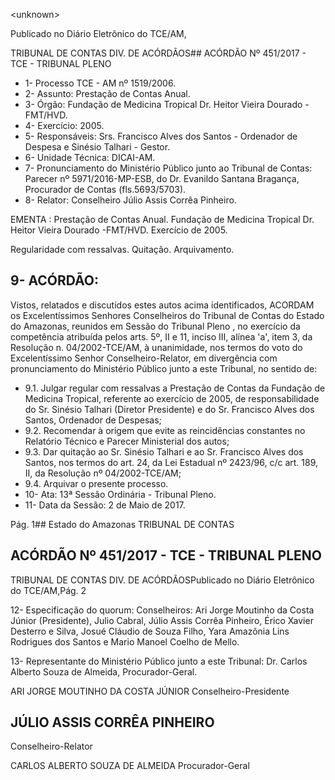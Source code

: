&lt;unknown&gt;

Publicado  no  Diário Eletrônico do TCE/AM,

TRIBUNAL DE CONTAS DIV. DE  ACÓRDÃOS## ACÓRDÃO Nº 451/2017 - TCE - TRIBUNAL PLENO

- 1- Processo TCE - AM nº 1519/2006.
- 2- Assunto: Prestação de Contas Anual.
- 3- Órgão: Fundação de Medicina Tropical Dr. Heitor Vieira Dourado - FMT/HVD.
- 4- Exercício: 2005.
- 5- Responsáveis: Srs.  Francisco Alves dos Santos  - Ordenador de Despesa e Sinésio Talhari - Gestor.
- 6- Unidade Técnica: DICAI-AM.
- 7- Pronunciamento  do Ministério  Público  junto  ao Tribunal  de Contas: Parecer  nº 5971/2016-MP-ESB,  do  Dr.  Evanildo  Santana  Bragança,  Procurador  de  Contas (fls.5693/5703).
- 8- Relator: Conselheiro Júlio Assis Corrêa Pinheiro.

EMENTA : Prestação de Contas Anual. Fundação de Medicina Tropical Dr. Heitor Vieira Dourado -FMT/HVD. Exercício de 2005.

Regularidade com ressalvas. Quitação. Arquivamento.

## 9- ACÓRDÃO:

Vistos, relatados e discutidos estes autos acima identificados, ACORDAM os Excelentíssimos Senhores Conselheiros do Tribunal de Contas do Estado do Amazonas, reunidos em Sessão do Tribunal Pleno , no exercício da competência atribuída pelos arts. 5º, II e 11, inciso III, alínea 'a', item 3, da Resolução n. 04/2002-TCE/AM, à unanimidade, nos termos do voto do Excelentíssimo Senhor Conselheiro-Relator, em divergência com pronunciamento do Ministério Público junto a este Tribunal, no sentido de:

- 9.1. Julgar regular com ressalvas a  Prestação de Contas da Fundação de Medicina Tropical, referente ao exercício de 2005, de responsabilidade do Sr.  Sinésio  Talhari  (Diretor  Presidente)  e  do  Sr.  Francisco  Alves  dos Santos, Ordenador de Despesas;
- 9.2. Recomendar à origem que evite as reincidências constantes no Relatório Técnico e Parecer Ministerial dos autos;
- 9.3. Dar  quitação ao  Sr.  Sinésio  Talhari  e ao  Sr. Francisco  Alves  dos Santos, nos termos do art. 24, da Lei Estadual nº 2423/96, c/c art. 189, II, da Resolução nº 04/2002-TCE/AM;
- 9.4. Arquivar o presente processo.
- 10-  Ata: 13ª Sessão Ordinária - Tribunal Pleno.
- 11-  Data da Sessão: 2 de Maio de 2017.

Pág. 1## Estado do Amazonas TRIBUNAL DE CONTAS

## ACÓRDÃO Nº 451/2017 - TCE - TRIBUNAL PLENO

TRIBUNAL DE CONTAS DIV. DE  ACÓRDÃOSPublicado  no  Diário Eletrônico do TCE/AM,Pág. 2

12-  Especificação  do  quorum: Conselheiros: Ari Jorge  Moutinho  da  Costa  Júnior (Presidente), Julio Cabral,  Júlio Assis  Corrêa Pinheiro, Érico Xavier Desterro e Silva, Josué  Cláudio  de  Souza  Filho,  Yara  Amazônia  Lins  Rodrigues  dos  Santos  e  Mario Manoel Coelho de Mello.

13-  Representante  do  Ministério  Público  junto  a  este Tribunal: Dr. Carlos  Alberto Souza de Almeida, Procurador-Geral.

ARI JORGE MOUTINHO DA COSTA JÚNIOR Conselheiro-Presidente

## JÚLIO ASSIS CORRÊA PINHEIRO

Conselheiro-Relator

CARLOS ALBERTO SOUZA DE ALMEIDA Procurador-Geral